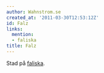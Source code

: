 ```yaml
---
author: Wahnstrom.se
created_at: '2011-03-30T12:53:12Z'
id: Falz
links:
  mention:
  - faliska
title: Falz
---
```


Stad på [faliska].

  [faliska]: faliska